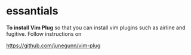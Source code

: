 # essantials

<b>To install Vim Plug</b> so that you can install vim plugins such as airline and fugitive. Follow instructions on 

https://github.com/junegunn/vim-plug
